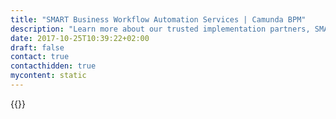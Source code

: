 ```yaml
---
title: "SMART Business Workflow Automation Services | Camunda BPM"
description: "Learn more about our trusted implementation partners, SMART Business. Camunda is the leader for workflow automation & business process management. Get your 30 day trial today."
date: 2017-10-25T10:39:22+02:00
draft: false
contact: true
contacthidden: true
mycontent: static
---
```

{{<partner-single
company="SMART business"
type="si"
website="http://smart-it.com"
countrycode="UA"
city="Kyiv"
description="SMART business — your technology partner.SMART business provides consulting, development, training and support in ERP, CRM, BPMS, advanced analytics, and cloud Microsoft solutions.During 10 years we have been providing digital transformations support for more than 600 customers in 60 countries"
siregion="emea,emea"
level="basic"
logo="//images.ctfassets.net/vpidbgnakfvf/6WP7TECnzN4PldYSXjnsXY/acf27b738ea17363757c4283477663da/smart_business_logo.png">}}